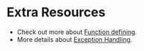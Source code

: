 # Extra Resources 

* Check out more about [Function defining](https://docs.python.org/3.9/tutorial/controlflow.html#defining-functions).
* More details about [Exception Handling](https://docs.python.org/3/tutorial/errors.html).